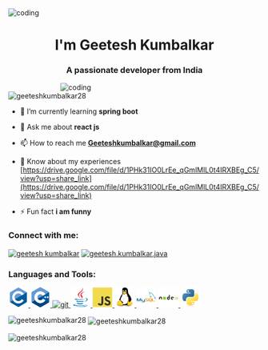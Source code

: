 <img align="center" alt="coding" width="1000" src= "https://timelinecovers.pro/facebook-cover/download/binary-code-facebook-cover.jpg">

<h1 align="center"> I'm Geetesh Kumbalkar</h1>
<h3 align="center">A passionate developer from India</h3>
<img align="right" alt="coding" width="400" src= "https://present.readthedocs.io/en/latest/_images/welcome-to-coding.gif">

<p align="left"> <img src="https://komarev.com/ghpvc/?username=geeteshkumbalkar28&label=Profile%20views&color=0e75b6&style=flat" alt="geeteshkumbalkar28" /> </p>

- 🌱 I’m currently learning **spring boot**

- 💬 Ask me about **react js**

- 📫 How to reach me **Geeteshkumbalkar@gmail.com**

- 📄 Know about my experiences [https://drive.google.com/file/d/1PHk31IO0LrEe_qGmlMlL0t4IRXBEg_C5/view?usp=share_link](https://drive.google.com/file/d/1PHk31IO0LrEe_qGmlMlL0t4IRXBEg_C5/view?usp=share_link)

- ⚡ Fun fact **i am funny**

<h3 align="left">Connect with me:</h3>
<p align="left">
<a href="https://linkedin.com/in/geetesh kumbalkar" target="blank"><img align="center" src="https://raw.githubusercontent.com/rahuldkjain/github-profile-readme-generator/master/src/images/icons/Social/linked-in-alt.svg" alt="geetesh kumbalkar" height="30" width="40" /></a>
<a href="https://instagram.com/geetesh.kumbalkar.java" target="blank"><img align="center" src="https://raw.githubusercontent.com/rahuldkjain/github-profile-readme-generator/master/src/images/icons/Social/instagram.svg" alt="geetesh.kumbalkar.java" height="30" width="40" /></a>
</p>

<h3 align="left">Languages and Tools:</h3>
<p align="left"> <a href="https://www.cprogramming.com/" target="_blank" rel="noreferrer"> <img src="https://raw.githubusercontent.com/devicons/devicon/master/icons/c/c-original.svg" alt="c" width="40" height="40"/> </a> <a href="https://www.w3schools.com/cpp/" target="_blank" rel="noreferrer"> <img src="https://raw.githubusercontent.com/devicons/devicon/master/icons/cplusplus/cplusplus-original.svg" alt="cplusplus" width="40" height="40"/> </a> <a href="https://git-scm.com/" target="_blank" rel="noreferrer"> <img src="https://www.vectorlogo.zone/logos/git-scm/git-scm-icon.svg" alt="git" width="40" height="40"/> </a> <a href="https://www.java.com" target="_blank" rel="noreferrer"> <img src="https://raw.githubusercontent.com/devicons/devicon/master/icons/java/java-original.svg" alt="java" width="40" height="40"/> </a> <a href="https://developer.mozilla.org/en-US/docs/Web/JavaScript" target="_blank" rel="noreferrer"> <img src="https://raw.githubusercontent.com/devicons/devicon/master/icons/javascript/javascript-original.svg" alt="javascript" width="40" height="40"/> </a> <a href="https://www.linux.org/" target="_blank" rel="noreferrer"> <img src="https://raw.githubusercontent.com/devicons/devicon/master/icons/linux/linux-original.svg" alt="linux" width="40" height="40"/> </a> <a href="https://www.mysql.com/" target="_blank" rel="noreferrer"> <img src="https://raw.githubusercontent.com/devicons/devicon/master/icons/mysql/mysql-original-wordmark.svg" alt="mysql" width="40" height="40"/> </a> <a href="https://nodejs.org" target="_blank" rel="noreferrer"> <img src="https://raw.githubusercontent.com/devicons/devicon/master/icons/nodejs/nodejs-original-wordmark.svg" alt="nodejs" width="40" height="40"/> </a> <a href="https://www.python.org" target="_blank" rel="noreferrer"> <img src="https://raw.githubusercontent.com/devicons/devicon/master/icons/python/python-original.svg" alt="python" width="40" height="40"/> </a> </p>

<p><img align="left" src="https://github-readme-stats.vercel.app/api/top-langs?username=geeteshkumbalkar28&show_icons=true&locale=en&layout=compact" alt="geeteshkumbalkar28" /></p>

<p>&nbsp;<img align="center" src="https://github-readme-stats.vercel.app/api?username=geeteshkumbalkar28&show_icons=true&locale=en" alt="geeteshkumbalkar28" /></p>

<p><img align="center" src="https://github-readme-streak-stats.herokuapp.com/?user=geeteshkumbalkar28&" alt="geeteshkumbalkar28" /></p>
